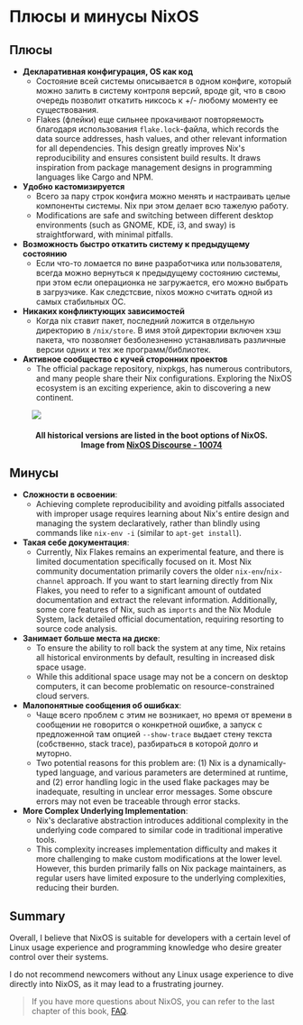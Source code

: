 # Плюсы и минусы NixOS

## Плюсы

- **Декларативная конфигурация, OS как код**
  - Состояние всей системы описывается в одном конфиге, который можно залить в систему контроля версий, вроде git, что в свою очередь позволит откатить никсось к +/- любому моменту ее существования.
  - Flakes (флейки) еще сильнее прокачивают повторяемость благодаря использования `flake.lock`-файла, which records the data source addresses, hash values, and other relevant information for all dependencies. This design greatly improves Nix's reproducibility and ensures consistent build results. It draws inspiration from package management designs in programming languages like Cargo and NPM.
- **Удобно кастомизируется**
  - Всего за пару строк конфига можно менять и настраивать целые компоненты системы. Nix при этом делает всю тажелую работу.
  - Modifications are safe and switching between different desktop environments (such as GNOME, KDE, i3, and sway) is straightforward, with minimal pitfalls.
- **Возможность быстро откатить систему к предыдущему состоянию**
  - Если что-то ломается по вине разработчика или пользователя, всегда можно вернуться к предыдущему состоянию системы, при этом если операционка не загружается, его можно выбрать в загрузчике. Как следстсвие, nixos можно считать одной из самых стабильных ОС.
- **Никаких конфликтующих зависимостей**
  - Когда nix ставит пакет, последний ложится в отдельную директорию в `/nix/store`. В имя этой директории включен хэш пакета, что позволяет безболезненно устанавливать различные версии одних и тех же программ/библиотек.
- **Активное сообщество с кучей сторонних проектов**
  - The official package repository, nixpkgs, has numerous contributors, and many people share their Nix configurations. Exploring the NixOS ecosystem is an exciting experience, akin to discovering a new continent.

<figure>
  <img src="/nixos-bootloader.avif">
  <figcaption>
    <h4 align="center">
      All historical versions are listed in the boot options of NixOS. <br>
      Image from
      <a href="https://discourse.nixos.org/t/how-to-make-uefis-grub2-menu-the-same-as-bioss-one/10074" target="_blank" rel="noopener noreferrer">
        NixOS Discourse - 10074
      </a>
    </h4>
  </figcaption>
</figure>

## Минусы

- **Сложности в освоении**:
  - Achieving complete reproducibility and avoiding pitfalls associated with improper usage requires learning about Nix's entire design and managing the system declaratively, rather than blindly using commands like `nix-env -i` (similar to `apt-get install`).
- **Такая себе документация**:
  - Currently, Nix Flakes remains an experimental feature, and there is limited documentation specifically focused on it. Most Nix community documentation primarily covers the older `nix-env`/`nix-channel` approach. If you want to start learning directly from Nix Flakes, you need to refer to a significant amount of outdated documentation and extract the relevant information. Additionally, some core features of Nix, such as `imports` and the Nix Module System, lack detailed official documentation, requiring resorting to source code analysis.
- **Занимает больше места на диске**:
  - To ensure the ability to roll back the system at any time, Nix retains all historical environments by default, resulting in increased disk space usage.
  - While this additional space usage may not be a concern on desktop computers, it can become problematic on resource-constrained cloud servers.
- **Малопонятные сообщения об ошибках**:
  - Чаще всего проблем с этим не возникает, но время от времени в сообщении не говорится о конкретной ошибке, а запуск с предложенной там опцией `--show-trace` выдает стену текста (собственно, stack trace), разбираться в которой долго и муторно.
  - Two potential reasons for this problem are: (1) Nix is a dynamically-typed language, and various parameters are determined at runtime, and (2) error handling logic in the used flake packages may be inadequate, resulting in unclear error messages. Some obscure errors may not even be traceable through error stacks.
- **More Complex Underlying Implementation**:
  - Nix's declarative abstraction introduces additional complexity in the underlying code compared to similar code in traditional imperative tools.
  - This complexity increases implementation difficulty and makes it more challenging to make custom modifications at the lower level. However, this burden primarily falls on Nix package maintainers, as regular users have limited exposure to the underlying complexities, reducing their burden.

## Summary

Overall, I believe that NixOS is suitable for developers with a certain level of Linux usage experience and programming knowledge who desire greater control over their systems.

I do not recommend newcomers without any Linux usage experience to dive directly into NixOS, as it may lead to a frustrating journey.

> If you have more questions about NixOS, you can refer to the last chapter of this book, [FAQ](../faq/).
